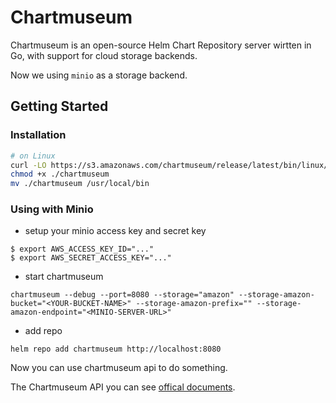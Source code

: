 # Chartmuseum

Chartmuseum is an open-source Helm Chart Repository server wirtten in Go, with support for cloud storage backends.

Now we using `minio` as a storage backend.

## Getting Started

### Installation

```sh
# on Linux
curl -LO https://s3.amazonaws.com/chartmuseum/release/latest/bin/linux/amd64/chartmuseum
chmod +x ./chartmuseum
mv ./chartmuseum /usr/local/bin
```

### Using with Minio

- setup your minio access key and secret key

```
$ export AWS_ACCESS_KEY_ID="..."
$ export AWS_SECRET_ACCESS_KEY="..."
```

- start chartmuseum

```
chartmuseum --debug --port=8080 --storage="amazon" --storage-amazon-bucket="<YOUR-BUCKET-NAME>" --storage-amazon-prefix="" --storage-amazon-endpoint="<MINIO-SERVER-URL>"
```

- add repo

```
helm repo add chartmuseum http://localhost:8080
```

Now you can use chartmuseum api to do something.

The Chartmuseum API you can see [offical documents](https://github.com/helm/chartmuseum#api).
